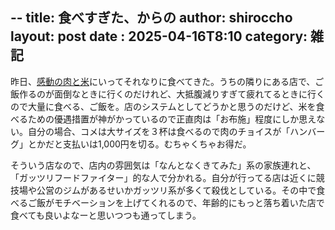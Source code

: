 --
title: 食べすぎた、からの
author: shiroccho
layout: post
date : 2025-04-16T8:10
category: 雑記
---

昨日、[感動の肉と米](https://www.ricetomeatyou.com/)にいってそれなりに食べてきた。うちの隣りにある店で、ご飯作るのが面倒なときに行くのだけれど、大抵腹減りすぎて疲れてるときに行くので大量に食べる、ご飯を。店のシステムとしてどうかと思うのだけど、米を食べるための優遇措置が神がかっているので正直肉は「お布施」程度にしか思えない。自分の場合、コメは大サイズを３杯は食べるので肉のチョイスが「ハンバーグ」とかだと支払いは1,000円を切る。むちゃくちゃお得だ。

そういう店なので、店内の雰囲気は「なんとなくきてみた」系の家族連れと、「ガッツリフードファイター」的な人で分かれる。自分が行ってる店は近くに競技場や公営のジムがあるせいかガッツリ系が多くて殺伐としている。その中で食べるご飯がモチベーションを上げてくれるので、年齢的にもっと落ち着いた店で食べても良いよなーと思いつつも通ってしまう。
